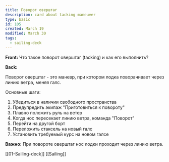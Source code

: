 ```yaml
---
title: Поворот оверштаг
description: card about tacking maneuver
type: basic
id: 105
created: March 19
modified: March 30
tags:
  - sailing-deck
---
```

**Front:**
Что такое поворот оверштаг (tacking) и как его выполнить?

**Back:**
<p>Поворот оверштаг - это маневр, при котором лодка поворачивает через линию ветра, меняя галс.</p>

<p>Основные шаги:</p>
<ol>
  <li>Убедиться в наличии свободного пространства</li>
  <li>Предупредить экипаж "Приготовиться к повороту"</li>
  <li>Плавно положить руль на ветер</li>
  <li>Когда нос пересекает линию ветра, команда "Поворот"</li>
  <li>Перейти на другой борт</li>
  <li>Переложить стаксель на новый галс</li>
  <li>Установить требуемый курс на новом галсе</li>
</ol>

<p><strong>Важно:</strong> При повороте оверштаг нос лодки проходит через линию ветра.</p>
[[01-Sailing-deck]]
[[Sailing]]